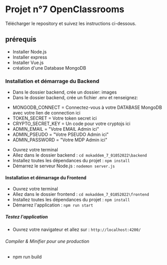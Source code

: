 # Projet n°7 OpenClassrooms 

Télécharger le repository et suivez les instructions ci-dessous.

## prérequis

* Installer Node.js
* Installer express
* Installer Vue.js
* création d'une Database MongoDB


### Installation et démarrage du Backend

* Dans le dossier backend, crée un dossier: images 
* Dans le dossier backend, crée un fichier .env et renseignez:
-  MONGODB_CONNECT = Connectez-vous à votre DATABASE MongoDB avec votre lien de connection ici
-  TOKEN_SECRET = Votre token secret ici 
-  CRYPTO_SECRET_KEY = Un code pour votre cryptojs ici
-  ADMIN_EMAIL = "Votre EMAIL Admin ici"
-  ADMIN_PSEUDO = "Votre PSEUDO Admin ici"
-  ADMIN_PASSWORD = "Votre MDP Admin ici" 

* Ouvrez votre terminal
* Allez dans le dossier backend : `cd mokaddem_7_01052022\backend` 
* Installez toutes les dépendances du projet : `npm install`
* Démarrez le serveur Node.js : `nodemon server.js`


#### Installation et démarrage du Frontend

* Ouvrez votre terminal
* Allez dans le dossier frontend : `cd mokaddem_7_01052022\frontend` 
* Installez toutes les dépendances du projet : `npm install`
* Démarrez l'application : `npm run start`

##### Testez l'application
* Ouvrez votre navigateur et allez sur : `http://localhost:4200/`


###### Compiler & Minifier pour une production

* npm run build